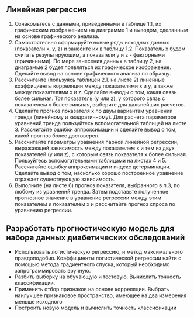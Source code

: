 ## Линейная регрессия

1. Ознакомьтесь с данными, приведенными в таблице 1.1, их графическим изображением на диаграмме 1 и выводом, сделанным
   на основе графического анализа.
2. Самостоятельно сформируйте новые ряды исходных данных (показатели x, y, z) и занесите их в таблицу 1.2. Показатель x
   будем считать результирующим, а показатели y и z - факторными (причинными). По мере занесения данных в таблицу 2, на
   диаграмме 2 будет появляться их графическое изображение. Сделайте вывод на основе графического анализа по образцу.
3. Рассчитайте (пользуясь таблицей 2.1. на листе 2) линейные коэффициенты корреляции между показателями x и y, а также
   между показателями x и z. Сделайте выводы о том, какая связь более сильная. Тот показатель (y или z), у которого
   связь с показателем x более сильная, выберите для дальнейших расчетов.
4. Сделайте прогноз показателя x по двум вариантам уравнений тренда (линейному и квадратичному). Для расчета параметров
   уравнений тренда пользуйтесь вспомогательной таблицей на листе 3. Рассчитайте ошибки аппроксимации и сделайте вывод о
   том, какой прогноз более достоверен.
5. Рассчитайте параметры уравнения парной линейной регрессии, выражающей зависимость между показателем x и тем из двух
   показателей (y или z), с которым связь показателя x более сильная. Пользуйтесь вспомогательными таблицами на листах 4
   и 5. Рассчитайте ошибку аппроксимации и индекс детерминации. Сделайте вывод о том, насколько хорошо построенное
   уравнение отражает существующую зависимость.
6. Выполните (на листе 6) прогноз показателя, выбранного в п.3, по любому из уравнений тренда. Затем подставьте
   полученное прогнозное значение в уравнение регрессии между этим показателем и показателем x и рассчитайте прогноз
   спроса по уравнению регрессии.

## Разработать прогностическую модель для набора данных диабетических обследований

* Использовать логистическую регрессию, и метод максимального правдоподобия. Коэффициенты логистической регрессии найти
  с помощью метода градиентного спуска, который необходимо запрограммировать вручную.
* Разбить выборку на обучающую и тестовую. Вычислить точность классификации.
* Применить отбор признаков на основе корреляции. Выбрать наилучшее признаковое пространство, имеющее на два измерения
  меньше исходного
* Построить новую модель и вычислить точность классификации